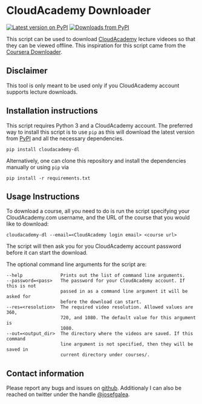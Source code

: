 # CloudAcademy Downloader

[![Latest version on PyPI](https://img.shields.io/pypi/v/cloudacademy-dl.svg)](https://pypi.python.org/pypi/cloudacademy-dl)
[![Downloads from PyPI](https://img.shields.io/pypi/dm/cloudacademy-dl.svg)](https://pypi.python.org/pypi/cloudacademy-dl)

This script can be used to download
[CloudAcademy](http://www.cloudacademy.com) lecture videoes so that they can
be viewed offline. This inspiration for this script came from the
[Coursera Downloader](https://github.com/coursera-dl/coursera-dl/).

## Disclaimer

This tool is only meant to be used only if you CloudAcademy account supports
lecture downloads.

## Installation instructions

This script requires Python 3 and a CloudAcademy account. The preferred way to
install this script is to use `pip` as this will download the latest version
from [PyPI](http://pypi.python.org) and all the necessary dependencies.
```
pip install cloudacademy-dl
```

Alternatively, one can clone this repository and install the dependencies
manually or using `pip` via
```
pip install -r requirements.txt
```

## Usage Instructions

To download a course, all you need to do is run the script specifying your
CloudAcademy.com username, and the URL of the course that you would like to
download:
```
cloudacademy-dl --email=<CloudAcademy login email> <course url>
```
The script will then ask you for you CloudAcademy account password before it
can start the download.

The optional command line arguments for the script are:
```
--help              Prints out the list of command line arguments.
--password=<pass>   The password for your CloudAcademy account. If this is not
                    passed in as a command line argument it will be asked for
                    before the download can start.
--res=<resolution>  The required video resolution. Allowed values are 360,
                    720, and 1080. The default value for this argument is
                    1080.
--out=<output_dir>  The directory where the videos are saved. If this command
                    line argument is not specified, then they will be saved in
                    current directory under courses/.
```

## Contact information

Please report any bugs and issues on
[github](https://github.com/josefeg/cloudacademy-dl).
Additionaly I can also be reached on twitter under the handle
[@josefgalea](http://twitter.com/josefgalea).
